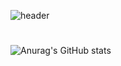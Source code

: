 ![header](https://capsule-render.vercel.app/api?type=Waving&fontSize=38&text=Welcome&nbsp;To&nbsp;My&nbsp;GitHub&animation=fadeIn&fontAlign=70)
#
![Anurag's GitHub stats](https://github-readme-stats.vercel.app/api?username=biabamroi&show_icons=true&theme=graywhite)
